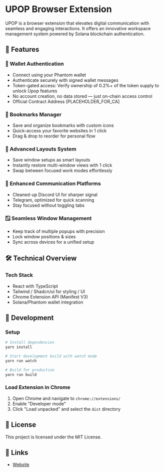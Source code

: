 # UPOP Browser Extension

UPOP is a browser extension that elevates digital communication with seamless and engaging interactions. It offers an innovative workspace management system powered by Solana blockchain authentication.

## 🌟 Features

### 🔐 Wallet Authentication

-  Connect using your Phantom wallet
-  Authenticate securely with signed wallet messages
-  Token-gated access: Verify ownership of 0.2%+ of the token supply to unlock Upop features
-  No account creation, no data stored — just on-chain access control
-  Official Contract Address [PLACEHOLDER_FOR_CA]

### 🔖 Bookmarks Manager

-  Save and organize bookmarks with custom icons
-  Quick-access your favorite websites in 1 click
-  Drag & drop to reorder for personal flow

### 🧩 Advanced Layouts System

-  Save window setups as smart layouts
-  Instantly restore multi-window views with 1 click
-  Swap between focused work modes effortlessly


### 💬 Enhanced Communication Platforms

-  Cleaned-up Discord UI for sharper signal
-  Telegram, optimized for quick scanning
-  Stay focused without toggling tabs

### 🪟 Seamless Window Management
-  Keep track of multiple popups with precision
-  Lock window positions & sizes
-  Sync across devices for a unified setup

## 🛠️ Technical Overview

### Tech Stack
- React with TypeScript
- Tailwind / Shadcn/ui for styling / UI
- Chrome Extension API (Manifest V3)
- Solana/Phantom wallet integration

## 🚀 Development

### Setup
```bash
# Install dependencies
yarn install

# Start development build with watch mode
yarn run watch

# Build for production
yarn run build
```

### Load Extension in Chrome
1. Open Chrome and navigate to `chrome://extensions/`
2. Enable "Developer mode"
3. Click "Load unpacked" and select the `dist` directory

## 📝 License

This project is licensed under the MIT License.

## 🔗 Links

- [Website](https://upop.gg/)
